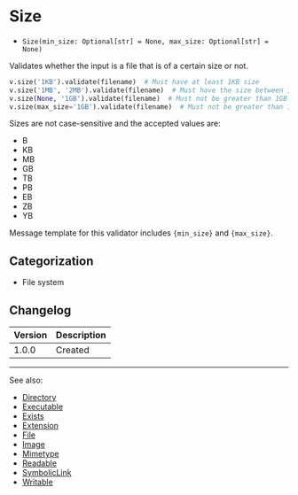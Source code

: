 # Size

- `Size(min_size: Optional[str] = None, max_size: Optional[str] = None)`

Validates whether the input is a file that is of a certain size or not.

```python
v.size('1KB').validate(filename)  # Must have at least 1KB size
v.size('1MB', '2MB').validate(filename)  # Must have the size between 1MB and 2MB
v.size(None, '1GB').validate(filename)  # Must not be greater than 1GB
v.size(max_size='1GB').validate(filename)  # Must not be greater than 1GB
```

Sizes are not case-sensitive and the accepted values are:

- B
- KB
- MB
- GB
- TB
- PB
- EB
- ZB
- YB

Message template for this validator includes `{min_size}` and `{max_size}`.

## Categorization

- File system

## Changelog

Version | Description
--------|-------------
  1.0.0 | Created

***
See also:

- [Directory](Directory.md)
- [Executable](Executable.md)
- [Exists](Exists.md)
- [Extension](Extension.md)
- [File](File.md)
- [Image](Image.md)
- [Mimetype](Mimetype.md)
- [Readable](Readable.md)
- [SymbolicLink](SymbolicLink.md)
- [Writable](Writable.md)